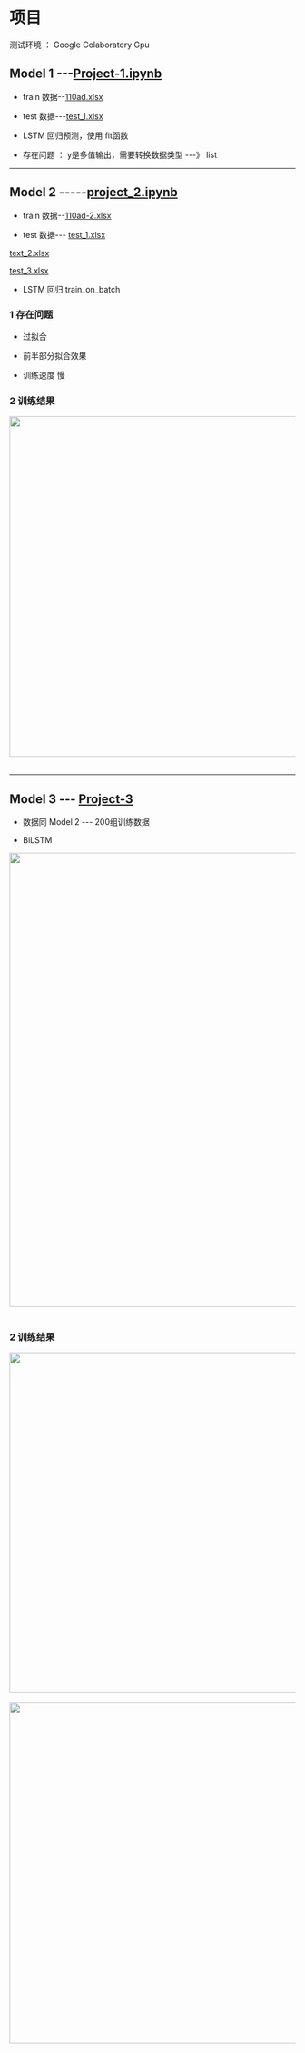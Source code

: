 # 项目

测试环境 ： Google Colaboratory  Gpu 



##  Model 1 ---[Project-1.ipynb](https://github.com/LiuChuang0059/ML_Project/blob/master/Project/Project-1.ipynb)

*  train 数据--[110ad.xlsx](https://github.com/LiuChuang0059/ML_Project/blob/master/Project/110ad.xlsx)

*  test 数据---[test_1.xlsx](https://github.com/LiuChuang0059/ML_Project/blob/master/Project/test_1.xlsx)

* LSTM  回归预测，使用 fit函数

* 存在问题 ： y是多值输出，需要转换数据类型 ---》 list


------


## Model 2 -----[project_2.ipynb](https://github.com/LiuChuang0059/ML_Project/blob/master/Project/project_2.ipynb)

* train 数据--[110ad-2.xlsx](https://github.com/LiuChuang0059/ML_Project/blob/master/Project/110ad-2.xlsx)

*  test 数据---
[test_1.xlsx](https://github.com/LiuChuang0059/ML_Project/blob/master/Project/test_1.xlsx)

[text_2.xlsx](https://github.com/LiuChuang0059/ML_Project/blob/master/Project/text_2.xlsx)

[test_3.xlsx](https://github.com/LiuChuang0059/ML_Project/blob/master/Project/test_3.xlsx)

* LSTM 回归 train_on_batch

### 1 存在问题

* 过拟合

* 前半部分拟合效果

* 训练速度 慢


### 2 训练结果

<div align="center"> <img src="https://github.com/LiuChuang0059/ML_Project/blob/master/Project/test_result/LSTM/4001epoch-2layer-0.2dropout-50batchsize.png" width="600"/> </div><br>

-------


## Model 3 --- [Project-3]()

* 数据同 Model 2  --- 200组训练数据

* BiLSTM

<div align="center"> <img src="https://github.com/LiuChuang0059/ML_Project/blob/master/Project/BiLSTM-model.png" width="800"/> </div><br>


### 2 训练结果




<div align="center"> <img src="https://github.com/LiuChuang0059/ML_Project/blob/master/Project/test_result/BiLSTM/1500-50-1.png" width="600"/> </div><br>




<div align="center"> <img src="https://github.com/LiuChuang0059/ML_Project/blob/master/Project/test_result/BiLSTM/3000-50-1.png" width="600"/> </div><br>

